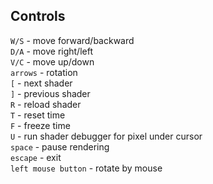 ## Controls
`W/S` - move forward/backward<br/>
`D/A` - move right/left<br/>
`V/C` - move up/down<br/>
`arrows` - rotation<br/>
`[` - next shader<br/>
`]` - previous shader<br/>
`R` - reload shader<br/>
`T` - reset time<br/>
`F` - freeze time<br/>
`U` - run shader debugger for pixel under cursor<br/>
`space` - pause rendering<br/>
`escape` - exit<br/>
`left mouse button` - rotate by mouse<br/>
